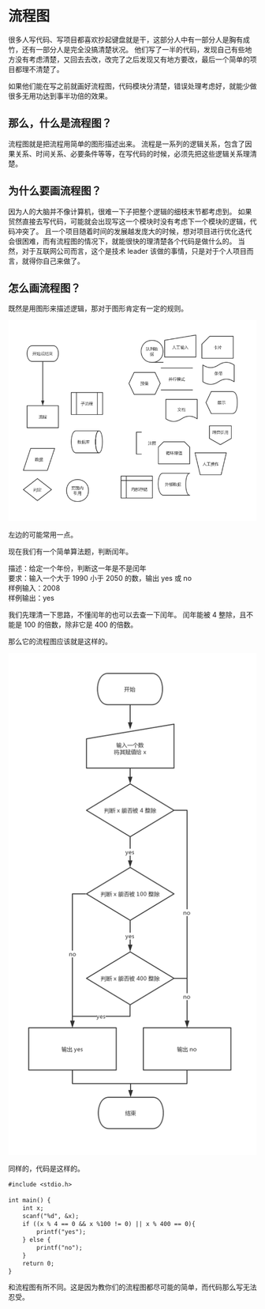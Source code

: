# 流程图

很多人写代码、写项目都喜欢抄起键盘就是干，这部分人中有一部分人是胸有成竹，还有一部分人是完全没搞清楚状况。
他们写了一半的代码，发现自己有些地方没有考虑清楚，又回去去改，改完了之后发现又有地方要改，最后一个简单的项目都理不清楚了。

如果他们能在写之前就画好流程图，代码模块分清楚，错误处理考虑好，就能少做很多无用功达到事半功倍的效果。

## 那么，什么是流程图？


流程图就是把流程用简单的图形描述出来。
流程是一系列的逻辑关系，包含了因果关系、时间关系、必要条件等等，在写代码的时候，必须先把这些逻辑关系理清楚。

## 为什么要画流程图？
因为人的大脑并不像计算机，很难一下子把整个逻辑的细枝末节都考虑到。
如果贸然直接去写代码，可能就会出现写这一个模块时没有考虑下一个模块的逻辑，代码冲突了。
且一个项目随着时间的发展越发庞大的时候，想对项目进行优化迭代会很困难，而有流程图的情况下，就能很快的理清楚各个代码是做什么的。
当然，对于互联网公司而言，这个是技术 leader 该做的事情，只是对于个人项目而言，就得你自己来做了。

## 怎么画流程图？
既然是用图形来描述逻辑，那对于图形肯定有一定的规则。

![流程图](img/流程图1.png)

左边的可能常用一点。

现在我们有一个简单算法题，判断闰年。

描述：给定一个年份，判断这一年是不是闰年   
要求：输入一个大于 1990 小于 2050 的数，输出 yes 或 no   
样例输入：2008   
样例输出：yes   

我们先理清一下思路，不懂闰年的也可以去查一下闰年。
闰年能被 4 整除，且不能是 100 的倍数，除非它是 400 的倍数。

那么它的流程图应该就是这样的。


![流程图](img/流程图2.png)


同样的，代码是这样的。

```
#include <stdio.h>

int main() {
    int x;
    scanf("%d", &x);
    if ((x % 4 == 0 && x %100 != 0) || x % 400 == 0){
        printf("yes");
    } else {
        printf("no");
    }
	return 0;
}
```


和流程图有所不同。这是因为教你们的流程图都尽可能的简单，而代码那么写无法忍受。
